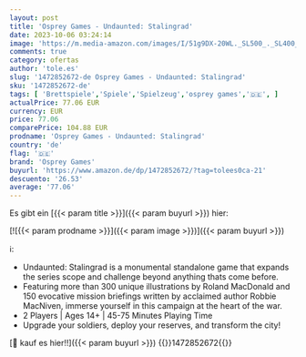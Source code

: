 ```yaml
---
layout: post
title: 'Osprey Games - Undaunted: Stalingrad'
date: 2023-10-06 03:24:14
image: 'https://m.media-amazon.com/images/I/51g9DX-20WL._SL500_._SL400_.jpg'
comments: true
category: ofertas
author: 'tole.es'
slug: '1472852672-de Osprey Games - Undaunted: Stalingrad'
sku: '1472852672-de'
tags: [ 'Brettspiele','Spiele','Spielzeug','osprey games','🇩🇪', ]
actualPrice: 77.06 EUR
currency: EUR
price: 77.06
comparePrice: 104.88 EUR
prodname: 'Osprey Games - Undaunted: Stalingrad'
country: 'de'
flag: '🇩🇪'
brand: 'Osprey Games'
buyurl: 'https://www.amazon.de/dp/1472852672/?tag=tolees0ca-21'
descuento: '26.53'
average: '77.06'
---
```


Es gibt ein [{{< param title >}}]({{< param buyurl >}}) hier:

[![{{< param prodname >}}]({{< param image >}})]({{< param buyurl >}})

ℹ️:

- Undaunted: Stalingrad is a monumental standalone game that expands the series scope and challenge beyond anything thats come before.
- Featuring more than 300 unique illustrations by Roland MacDonald and 150 evocative mission briefings written by acclaimed author Robbie MacNiven, immerse yourself in this campaign at the heart of the war.
- 2 Players | Ages 14+ | 45-75 Minutes Playing Time
- Upgrade your soldiers, deploy your reserves, and transform the city!

[🛒 kauf es hier!!]({{< param buyurl >}})
{{<world>}}1472852672{{</world>}}
